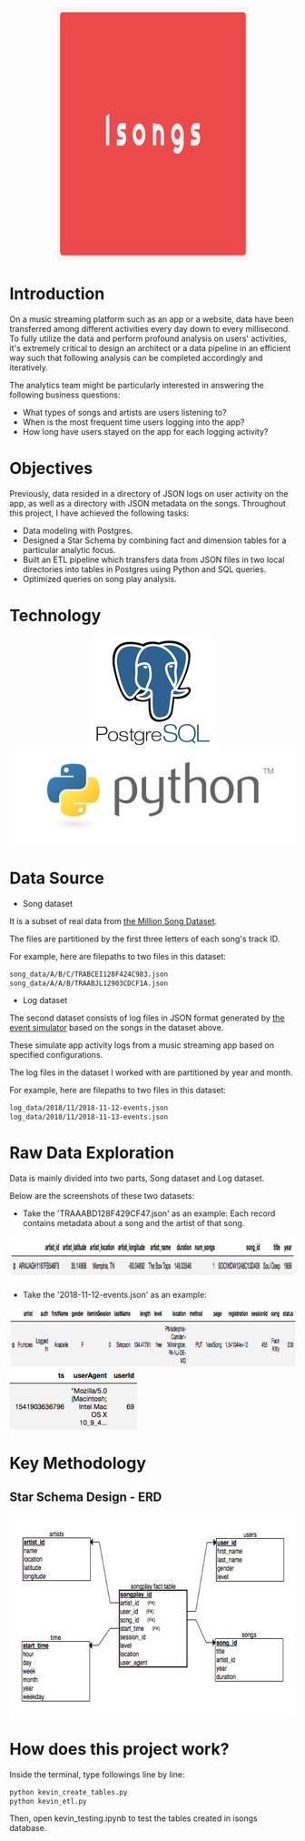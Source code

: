 <p align="middle">
  <img width="337" height="445" src="https://github.com/tsenhungwu/Data-Engineer-Project/blob/master/Isongs/Images/Isongs.png" />
  
# Introduction
On a music streaming platform such as an app or a website, data have been transferred among different activities every day down to every millisecond.
To fully utilize the data and perform profound analysis on users' activities, it's extremely critical to design an architect or a data pipeline in an efficient way such that following analysis can be completed accordingly and iteratively.

The analytics team might be particularly interested in answering the following business questions: 
  - What types of songs and artists are users listening to?
  - When is the most frequent time users logging into the app? 
  - How long have users stayed on the app for each logging activity?

# Objectives
Previously, data resided in a directory of JSON logs on user activity on the app, as well as a directory with JSON metadata on the songs.
Throughout this project, I have achieved the following tasks:

- Data modeling with Postgres.
- Designed a Star Schema by combining fact and dimension tables for a particular analytic focus.
- Built an ETL pipeline which transfers data from JSON files in two local directories into tables in Postgres using Python and SQL queries.
- Optimized queries on song play analysis.

# Technology
<p align="middle">
  <img src="https://github.com/tsenhungwu/Data-Engineer-Project/blob/master/Isongs/Images/PostgreSQL.png" />
  <img src="https://github.com/tsenhungwu/Data-Engineer-Project/blob/master/Isongs/Images/Python.png" />
  
# Data Source
- Song dataset

It is a subset of real data from [the Million Song Dataset](https://labrosa.ee.columbia.edu/millionsong/). 

The files are partitioned by the first three letters of each song's track ID. 

For example, here are filepaths to two files in this dataset:
  
    song_data/A/B/C/TRABCEI128F424C983.json
    song_data/A/A/B/TRAABJL12903CDCF1A.json
  
- Log dataset

The second dataset consists of log files in JSON format generated by [the event simulator](https://github.com/Interana/eventsim) based on the songs in the dataset above. 

These simulate app activity logs from a music streaming app based on specified configurations. 

The log files in the dataset I worked with are partitioned by year and month. 

For example, here are filepaths to two files in this dataset:

    log_data/2018/11/2018-11-12-events.json
    log_data/2018/11/2018-11-13-events.json


# Raw Data Exploration
Data is mainly divided into two parts, Song dataset and Log dataset. 

Below are the screenshots of these two datasets:

- Take the 'TRAAABD128F429CF47.json' as an example: 
Each record contains metadata about a song and the artist of that song. 
<img height="78" width="1188" src="https://github.com/tsenhungwu/Data-Engineer-Project/blob/master/Isongs/Images/song_data.png" />



- Take the '2018-11-12-events.json' as an example: 

<img src="https://github.com/tsenhungwu/Data-Engineer-Project/blob/master/Isongs/Images/log_data1.png" height="104" width="971"/> 
<img src="https://github.com/tsenhungwu/Data-Engineer-Project/blob/master/Isongs/Images/log_data2.png" height="108" width="227"/> 


# Key Methodology

## Star Schema Design - ERD
<p align="middle">
<img height="355" width="634" src="https://github.com/tsenhungwu/Data-Engineer-Project/blob/master/Isongs/Images/ERD.png" />


# How does this project work?
Inside the terminal, type followings line by line:
```
python kevin_create_tables.py
python kevin_etl.py
```
Then, open kevin_testing.ipynb to test the tables created in isongs database.
